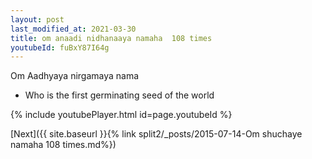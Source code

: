 ```yaml
---
layout: post
last_modified_at: 2021-03-30
title: om anaadi nidhanaaya namaha  108 times
youtubeId: fuBxY87I64g
---
```

 
 
Om Aadhyaya nirgamaya nama 
 
 -  Who is the first germinating seed of the world 
 
  
 
  
 
 
 
 
 
 


{% include youtubePlayer.html id=page.youtubeId %}
 
[Next]({{ site.baseurl }}{% link  split2/_posts/2015-07-14-Om shuchaye namaha 108 times.md%})
 
